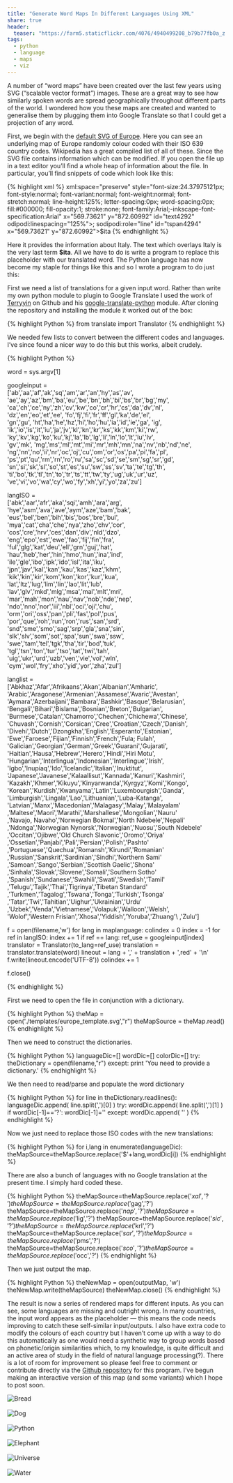 ```yaml
---
title: "Generate Word Maps In Different Languages Using XML"
share: true
header:
  teaser: "https://farm5.staticflickr.com/4076/4940499208_b79b77fb0a_z.jpg"
tags:
  - python
  - language
  - maps
  - viz
---
```


A number of “word maps” have been created over the last few years using SVG (“scalable vector format”) images. These are a great way to see how similarly spoken words are spread geographically throughout different parts of the world. I wondered how you these maps are created and wanted to generalise them by plugging them into Google Translate so that I could get a projection of any word. 

First, we begin with the [default SVG of Europe](/assets/xml-maps/europe_template.svg). Here you can see an underlying map of Europe randomly colour coded with their ISO 639 country codes. Wikipedia has a great compiled list of all of these. Since the SVG file contains information which can be modified. If you open the file up in a text editor you’ll find a whole heap of information about the file. In particular, you’ll find snippets of code which look like this:


{% highlight xml %}
<text>
xml:space="preserve"
style="font-size:24.37975121px;
font-style:normal;
font-variant:normal;
font-weight:normal;
font-stretch:normal;
line-height:125%;
letter-spacing:0px;
word-spacing:0px;
fill:#000000;
fill-opacity:1;
stroke:none;
font-family:Arial;-inkscape-font-specification:Arial"
x="569.73621"
y="872.60992"
id="text4292"
odipodi:linespacing="125%">;
<tspan>
sodipodi:role="line"
id="tspan4294"
x="569.73621"
y="872.60992">$ita
</tspan>
</text>
{% endhighlight %}

Here it provides the information about Italy. The text which overlays Italy is the very last term **$ita**. All we have to do is write a program to replace this placeholder with our translated word. The Python language has now become my staple for things like this and so I wrote a program to do just this:

First we need a list of translations for a given input word. Rather than write my own python module to plugin to Google Translate I used the work of [Terryyin](https://github.com/terryyin) on Github and his [google-translate-python](https://github.com/terryyin/google-translate-python) module. After cloning the repository and installing the module it worked out of the box: 

{% highlight Python %}
from translate import Translator
{% endhighlight %}

We needed few lists to convert between the different codes and languages. I’ve since found a nicer way to do this but this works, albeit crudely.

{% highlight Python %}

word = sys.argv[1]
 
googleinput = \
['ab','aa','af','ak','sq','am','ar','an','hy','as','av',\
'ae','ay','az','bm','ba','eu','be','bn','bh','bi','bs','br','bg','my',\
'ca','ch','ce','ny','zh','cv','kw','co','cr','hr','cs','da','dv','nl',\
'dz','en','eo','et','ee', 'fo','fj','fi','fr','ff','gl','ka','de','el',\
'gn','gu', 'ht','ha','he','hz','hi','ho','hu','ia','id','ie','ga', 'ig',\
'ik','io','is','it','iu','ja','jv','kl','kn','kr','ks','kk','km','ki','rw',\
'ky','kv','kg','ko','ku','kj','la','lb','lg','li','ln','lo','lt','lu','lv',\
'gv','mk', 'mg','ms','ml','mt','mi','mr','mh','mn','na','nv','nb','nd','ne',\
'ng','nn','no','ii','nr','oc','oj','cu','om','or','os','pa','pi','fa','pl',\
'ps','pt','qu','rm','rn','ro','ru','sa','sc','sd','se','sm','sg','sr','gd',\
'sn','si','sk','sl','so','st','es','su','sw','ss','sv','ta','te','tg','th',\
'ti','bo','tk','tl','tn','to','tr','ts','tt','tw','ty','ug','uk','ur','uz',\
've','vi','vo','wa','cy','wo','fy','xh','yi','yo','za','zu']
 
langISO = \
['abk','aar','afr','aka','sqi','amh','ara','arg',\
'hye','asm','ava','ave','aym','aze','bam','bak',\
'eus','bel','ben','bih','bis','bos','bre','bul',\
'mya','cat','cha','che','nya','zho','chv','cor',\
'cos','cre','hrv','ces','dan','div','nld','dzo',\
'eng','epo','est','ewe','fao','fij','fin','fra',\
'ful','glg','kat','deu','ell','grn','guj','hat',\
'hau','heb','her','hin','hmo','hun','ina','ind',\
'ile','gle','ibo','ipk','ido','isl','ita','iku',\
'jpn','jav','kal','kan','kau','kas','kaz','khm',\
'kik','kin','kir','kom','kon','kor','kur','kua',\
'lat','ltz','lug','lim','lin','lao','lit','lub',\
'lav','glv','mkd','mlg','msa','mal','mlt','mri',\
'mar','mah','mon','nau','nav','nob','nde','nep',\
'ndo','nno','nor','iii','nbl','oci','oji','chu',\
'orm','ori','oss','pan','pli','fas','pol','pus',\
'por','que','roh','run','ron','rus','san','srd',\
'snd','sme','smo','sag','srp','gla','sna','sin',\
'slk','slv','som','sot','spa','sun','swa','ssw',\
'swe','tam','tel','tgk','tha','tir','bod','tuk',\
'tgl','tsn','ton','tur','tso','tat','twi','tah',\
'uig','ukr','urd','uzb','ven','vie','vol','wln',\
'cym','wol','fry','xho','yid','yor','zha','zul']
 
langlist = \
['Abkhaz','Afar','Afrikaans','Akan','Albanian','Amharic',\
'Arabic','Aragonese','Armenian','Assamese','Avaric','Avestan',\
'Aymara','Azerbaijani','Bambara','Bashkir','Basque','Belarusian',\
'Bengali','Bihari','Bislama','Bosnian','Breton','Bulgarian',\
'Burmese','Catalan','Chamorro','Chechen','Chichewa','Chinese',\
'Chuvash','Cornish','Corsican','Cree','Croatian','Czech','Danish',\
'Divehi','Dutch','Dzongkha','English','Esperanto','Estonian',\
'Ewe','Faroese','Fijian','Finnish','French','Fula; Fulah',\
'Galician','Georgian','German','Greek','Guarani','Gujarati',\
'Haitian','Hausa','Hebrew','Herero','Hindi','Hiri Motu',\
'Hungarian','Interlingua','Indonesian','Interlingue','Irish',\
'Igbo','Inupiaq','Ido','Icelandic','Italian','Inuktitut',\
'Japanese','Javanese','Kalaallisut','Kannada','Kanuri','Kashmiri',\
'Kazakh','Khmer','Kikuyu','Kinyarwanda','Kyrgyz','Komi','Kongo',\
 'Korean','Kurdish','Kwanyama','Latin','Luxembourgish','Ganda',\
'Limburgish','Lingala','Lao','Lithuanian','Luba-Katanga',\
'Latvian','Manx','Macedonian','Malagasy','Malay','Malayalam'\
,'Maltese','Maori','Marathi','Marshallese','Mongolian','Nauru'\
,'Navajo, Navaho','Norwegian Bokmal','North Ndebele','Nepali'\
,'Ndonga','Norwegian Nynorsk','Norwegian','Nuosu','South Ndebele'\
,'Occitan','Ojibwe','Old Church Slavonic','Oromo','Oriya'\
,'Ossetian','Panjabi','Pali','Persian','Polish','Pashto'\
,'Portuguese','Quechua','Romansh','Kirundi','Romanian'\
,'Russian','Sanskrit','Sardinian','Sindhi','Northern Sami'\
,'Samoan','Sango','Serbian','Scottish Gaelic','Shona'\
,'Sinhala','Slovak','Slovene','Somali','Southern Sotho'\
,'Spanish','Sundanese','Swahili','Swati','Swedish','Tamil'\
,'Telugu','Tajik','Thai','Tigrinya','Tibetan Standard'\
,'Turkmen','Tagalog','Tswana','Tonga','Turkish','Tsonga'\
,'Tatar','Twi','Tahitian','Uighur','Ukrainian','Urdu'\
,'Uzbek','Venda','Vietnamese','Volapuk','Walloon','Welsh',\
'Wolof','Western Frisian','Xhosa','Yiddish','Yoruba','Zhuang'\ ,'Zulu']
 
f = open(filename,'w') for lang in maplanguage:
    colindex = 0
    index = -1
    for ref in langISO:
    index += 1
    if ref == lang:
        ref_use = googleinput[index]
        translator = Translator(to_lang=ref_use)
        translation = translator.translate(word)
        lineout = lang + ',' + translation + ',red' + '\n'
        f.write(lineout.encode('UTF-8'))
        colindex += 1
 
f.close()</span>

{% endhighlight %}

First we need to open the file in conjunction with a dictionary.

{% highlight Python %}
theMap = open('./templates/europe_template.svg',"r")
theMapSource = theMap.read()
{% endhighlight %}

Then we need to construct the dictionaries.

{% highlight Python %}
languageDic=[]
wordDic=[]
colorDic=[]
try:
theDictionary = open(filename,"r")
except:
print 'You need to provide a dictionary.'
{% endhighlight %}

We then need to read/parse and populate the word dictionary

{% highlight Python %}
for line in theDictionary.readlines():
 languageDic.append( line.split(',')[0] )
 try:
    wordDic.append( line.split(',')[1] )
    if wordDic[-1]=='?':
        wordDic[-1]=''
    except:
        wordDic.append( '' )
{% endhighlight %}

Now we just need to replace those ISO codes with the new translations:

{% highlight Python %}
for i,lang in enumerate(languageDic):
    theMapSource=theMapSource.replace('$'+lang,wordDic[i])
{% endhighlight %}

There are also a bunch of languages with no Google translation at the present time. I simply hard coded these.

{% highlight Python %}
theMapSource=theMapSource.replace('$xal','?')
theMapSource=theMapSource.replace('$gag','?')
theMapSource=theMapSource.replace('$nap','?')
theMapSource=theMapSource.replace('$lig','?')
theMapSource=theMapSource.replace('$sic','?')
theMapSource=theMapSource.replace('$krl','?')
theMapSource=theMapSource.replace('$sar','?')
theMapSource=theMapSource.replace('$pms','?')
theMapSource=theMapSource.replace('$sco','?')
theMapSource=theMapSource.replace('$occ','?')
{% endhighlight %}

Then we just output the map.

{% highlight Python %}
theNewMap = open(outputMap, 'w')
theNewMap.write(theMapSource)
theNewMap.close()
{% endhighlight %}

The result is now a series of rendered maps for different inputs. As you can see, some languages are missing and outright wrong. In many countries, the input word appears as the placeholder — this means the code needs improving to catch these self-similar input/outputs. I also have extra code to modify the colours of each country but I haven’t come up with a way to do this automatically as one would need a synthetic way to group words based on phonetic/origin similarities which, to my knowledge, is quite difficult and an active area of study in the field of natural language processing(?). There is a lot of room for improvement so please feel free to comment or contribute directly via the [Github repository](https://github.com/bgriffen/wordmapper) for this program. I’ve begun making an interactive version of this map (and some variants) which I hope to post soon.

![Bread](/assets/xml-maps/europe_BREAD.png)
<br/>
<br/>
![Dog](/assets/xml-maps/europe_DOG.png)
<br/>
<br/>
![Python](/assets/xml-maps/europe_PYTHON.png)
<br/>
<br/>
![Elephant](/assets/xml-maps/europe_ELEPHANT.png)
<br/>
<br/>
![Universe](/assets/xml-maps/europe_UNIVERSE.png)
<br/>
<br/>
![Water](/assets/xml-maps/europe_WATER.png)
<br/>
<br/>
